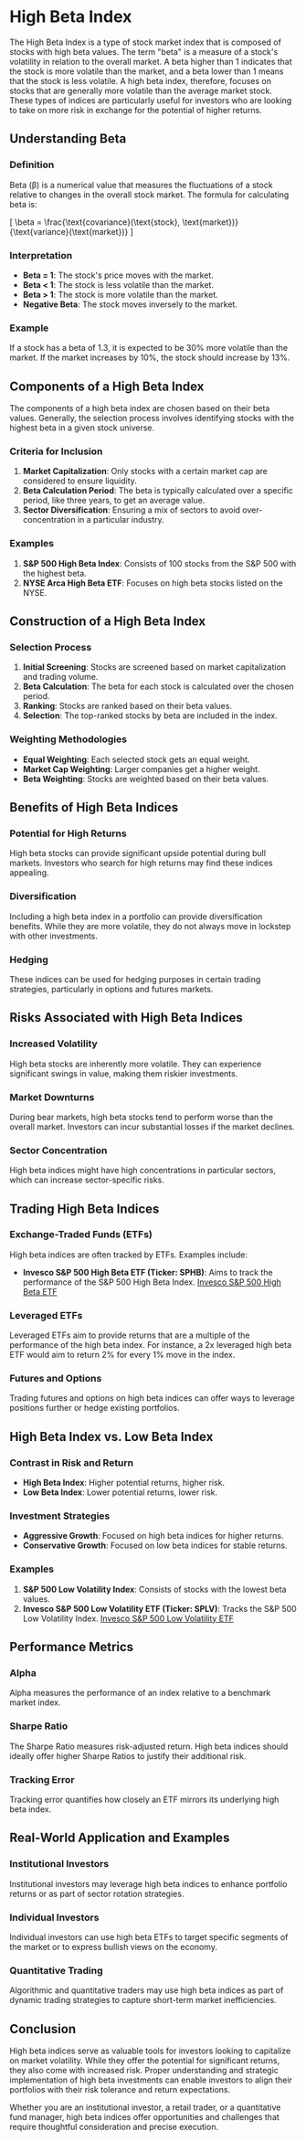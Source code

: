 # High Beta Index

The High Beta Index is a type of stock market index that is composed of stocks with high beta values. The term "beta" is a measure of a stock's volatility in relation to the overall market. A beta higher than 1 indicates that the stock is more volatile than the market, and a beta lower than 1 means that the stock is less volatile. A high beta index, therefore, focuses on stocks that are generally more volatile than the average market stock. These types of indices are particularly useful for investors who are looking to take on more risk in exchange for the potential of higher returns.

## Understanding Beta

### Definition

Beta (β) is a numerical value that measures the fluctuations of a stock relative to changes in the overall stock market. The formula for calculating beta is:

\[
\beta = \frac{\text{covariance}(\text{stock}, \text{market})}{\text{variance}(\text{market})}
\]

### Interpretation

- **Beta = 1**: The stock's price moves with the market.
- **Beta < 1**: The stock is less volatile than the market.
- **Beta > 1**: The stock is more volatile than the market.
- **Negative Beta**: The stock moves inversely to the market.

### Example

If a stock has a beta of 1.3, it is expected to be 30% more volatile than the market. If the market increases by 10%, the stock should increase by 13%.

## Components of a High Beta Index

The components of a high beta index are chosen based on their beta values. Generally, the selection process involves identifying stocks with the highest beta in a given stock universe.

### Criteria for Inclusion

1. **Market Capitalization**: Only stocks with a certain market cap are considered to ensure liquidity.
2. **Beta Calculation Period**: The beta is typically calculated over a specific period, like three years, to get an average value.
3. **Sector Diversification**: Ensuring a mix of sectors to avoid over-concentration in a particular industry.

### Examples

1. **S&P 500 High Beta Index**: Consists of 100 stocks from the S&P 500 with the highest beta.
2. **NYSE Arca High Beta ETF**: Focuses on high beta stocks listed on the NYSE.

## Construction of a High Beta Index

### Selection Process

1. **Initial Screening**: Stocks are screened based on market capitalization and trading volume.
2. **Beta Calculation**: The beta for each stock is calculated over the chosen period.
3. **Ranking**: Stocks are ranked based on their beta values.
4. **Selection**: The top-ranked stocks by beta are included in the index.

### Weighting Methodologies

- **Equal Weighting**: Each selected stock gets an equal weight.
- **Market Cap Weighting**: Larger companies get a higher weight.
- **Beta Weighting**: Stocks are weighted based on their beta values.

## Benefits of High Beta Indices

### Potential for High Returns

High beta stocks can provide significant upside potential during bull markets. Investors who search for high returns may find these indices appealing.

### Diversification

Including a high beta index in a portfolio can provide diversification benefits. While they are more volatile, they do not always move in lockstep with other investments.

### Hedging

These indices can be used for hedging purposes in certain trading strategies, particularly in options and futures markets.

## Risks Associated with High Beta Indices

### Increased Volatility

High beta stocks are inherently more volatile. They can experience significant swings in value, making them riskier investments.

### Market Downturns

During bear markets, high beta stocks tend to perform worse than the overall market. Investors can incur substantial losses if the market declines.

### Sector Concentration

High beta indices might have high concentrations in particular sectors, which can increase sector-specific risks.

## Trading High Beta Indices

### Exchange-Traded Funds (ETFs)

High beta indices are often tracked by ETFs. Examples include:

- **Invesco S&P 500 High Beta ETF (Ticker: SPHB)**: Aims to track the performance of the S&P 500 High Beta Index.
  [Invesco S&P 500 High Beta ETF](https://www.invesco.com/us/financial-products/etfs/product-detail?productId=SPHB)

### Leveraged ETFs

Leveraged ETFs aim to provide returns that are a multiple of the performance of the high beta index. For instance, a 2x leveraged high beta ETF would aim to return 2% for every 1% move in the index.

### Futures and Options

Trading futures and options on high beta indices can offer ways to leverage positions further or hedge existing portfolios.

## High Beta Index vs. Low Beta Index

### Contrast in Risk and Return

- **High Beta Index**: Higher potential returns, higher risk.
- **Low Beta Index**: Lower potential returns, lower risk.

### Investment Strategies

- **Aggressive Growth**: Focused on high beta indices for higher returns.
- **Conservative Growth**: Focused on low beta indices for stable returns.

### Examples

1. **S&P 500 Low Volatility Index**: Consists of stocks with the lowest beta values.
2. **Invesco S&P 500 Low Volatility ETF (Ticker: SPLV)**: Tracks the S&P 500 Low Volatility Index.
   [Invesco S&P 500 Low Volatility ETF](https://www.invesco.com/us/financial-products/etfs/product-detail?productId=SPLV)

## Performance Metrics

### Alpha

Alpha measures the performance of an index relative to a benchmark market index.

### Sharpe Ratio

The Sharpe Ratio measures risk-adjusted return. High beta indices should ideally offer higher Sharpe Ratios to justify their additional risk.

### Tracking Error

Tracking error quantifies how closely an ETF mirrors its underlying high beta index.

## Real-World Application and Examples

### Institutional Investors

Institutional investors may leverage high beta indices to enhance portfolio returns or as part of sector rotation strategies.

### Individual Investors

Individual investors can use high beta ETFs to target specific segments of the market or to express bullish views on the economy.

### Quantitative Trading

Algorithmic and quantitative traders may use high beta indices as part of dynamic trading strategies to capture short-term market inefficiencies.

## Conclusion

High beta indices serve as valuable tools for investors looking to capitalize on market volatility. While they offer the potential for significant returns, they also come with increased risk. Proper understanding and strategic implementation of high beta investments can enable investors to align their portfolios with their risk tolerance and return expectations.

Whether you are an institutional investor, a retail trader, or a quantitative fund manager, high beta indices offer opportunities and challenges that require thoughtful consideration and precise execution.